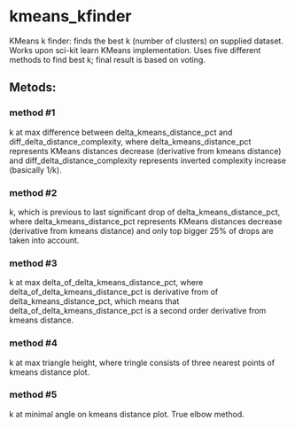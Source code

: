 # kmeans_kfinder
KMeans k finder: finds the best k (number of clusters) on supplied dataset.
Works upon sci-kit learn KMeans implementation.
Uses five different methods to find best k; final result is based on voting.

## Metods:
### method #1
k at max difference between delta_kmeans_distance_pct and diff_delta_distance_complexity,
where delta_kmeans_distance_pct represents KMeans distances decrease (derivative from kmeans distance)
and diff_delta_distance_complexity represents inverted complexity increase (basically 1/k).
           
### method #2
k, which is previous to last significant drop of delta_kmeans_distance_pct,
where delta_kmeans_distance_pct represents KMeans distances decrease (derivative from kmeans distance)
and only top bigger 25% of drops are taken into account.
           
### method #3
k at max delta_of_delta_kmeans_distance_pct,
where delta_of_delta_kmeans_distance_pct is derivative from of delta_kmeans_distance_pct,
which means that delta_of_delta_kmeans_distance_pct is a second order derivative from kmeans distance.
           
### method #4
k at max triangle height,
where tringle consists of three nearest points of kmeans distance plot.
           
### method #5
k at minimal angle on kmeans distance plot. True elbow method.
           
           
